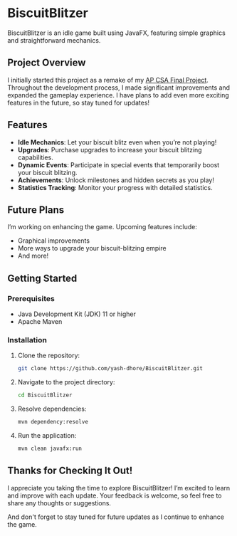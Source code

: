 # BiscuitBlitzer

BiscuitBlitzer is an idle game built using JavaFX, featuring simple graphics and straightforward mechanics.

## Project Overview

I initially started this project as a remake of my [AP CSA Final Project](https://github.com/yash-dhore/FinalProject). Throughout the development process, I made significant improvements and expanded the gameplay experience. I have plans to add even more exciting features in the future, so stay tuned for updates!

## Features

- **Idle Mechanics**: Let your biscuit blitz even when you’re not playing!
- **Upgrades**: Purchase upgrades to increase your biscuit blitzing capabilities.
- **Dynamic Events**: Participate in special events that temporarily boost your biscuit blitzing.
- **Achievements**: Unlock milestones and hidden secrets as you play!
- **Statistics Tracking**: Monitor your progress with detailed statistics.

## Future Plans
I’m working on enhancing the game. Upcoming features include:
- Graphical improvements
- More ways to upgrade your biscuit-blitzing empire
- And more!

## Getting Started

### Prerequisites

- Java Development Kit (JDK) 11 or higher
- Apache Maven

### Installation

1. Clone the repository:
   ```bash
   git clone https://github.com/yash-dhore/BiscuitBlitzer.git
   ```
2. Navigate to the project directory:
   ```bash
   cd BiscuitBlitzer
   ```
3. Resolve dependencies:
   ```bash
   mvn dependency:resolve
   ```
4. Run the application:
   ```bash
   mvn clean javafx:run
   ```

## Thanks for Checking It Out!

I appreciate you taking the time to explore BiscuitBlitzer! I’m excited to learn and improve with each update. Your feedback is welcome, so feel free to share any thoughts or suggestions.

And don't forget to stay tuned for future updates as I continue to enhance the game.

